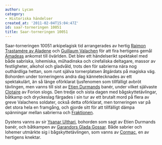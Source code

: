```yaml
---
author: Lycan
category:
- Historiska händelser
created_at: '2011-02-04T15:04:47Z'
id: saar-torneringen 10051
title: Saar-torneringen 10051
---
```

Saar-torneringen 10051 arkipelagisk tid arrangerades av hertig [Raimon Trastamére av Aladene] och [Guillaum Valachen] för att fira hertigens gemål [Amadeas] ankomst till övärlden. Det blev ett händelserikt spektakel med både sabriska, lohemiska, mûhadinska och cirefaliska deltagare, massor av festligheter, alkohol och gladvåld, trots den för sabrierna nära nog outhärdliga hettan, som runt själva tornerplatsen åtgärdats på magiska väg. Bohorden under torneringens andra dag kännetecknades av ett spektakulärt, än så länge oförklarat ljusfenomen som tillfälligt avbröt tävlingen, men vanns till sist av [Etien Durmands] banér, under vilket självaste [Clotaire] av Forion slogs. Den tredje och sista dagen med bågskyttetävlingar, båtkamp och dryckeslag färgades i sin tur av ett brutalt mord på flera av greve Valachens soldater, också detta oförklarat, men torneringen var på det stora hela en framgång, och gjorde sitt för att tillfälligt dämpa spänningar mellan sabrierna och [Fraktionen].

Dystens vanns av sir [Ysanar Ulthari], bohorden som sagt av Etien Durmands banér, och båtkampen av [Garandors Glada Gossar]. Både sabrier och lohemer utmärkte sig i bågskyttetävlingen, som vanns av [Cormac], en av hertigens knektar.

  [Raimon Trastamére av Aladene]: Raimon_Trastamére_av_Aladene
  [Guillaum Valachen]: Guillaum_Valachen
  [Amadeas]: Amadea_Helmason_av_Negaidh
  [Etien Durmands]: Etien_Durmand
  [Clotaire]: Clotaire
  [Fraktionen]: Fraktionen
  [Ysanar Ulthari]: Ysanar_Ulthari
  [Garandors Glada Gossar]: Garandors_Glada_Gossar
  [Cormac]: Cormac